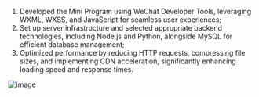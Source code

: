 1. Developed the Mini Program using WeChat Developer Tools, leveraging WXML, WXSS, and JavaScript for seamless user experiences;
2. Set up server infrastructure and selected appropriate backend technologies, including Node.js and Python, alongside MySQL for efficient database management;
3. Optimized performance by reducing HTTP requests, compressing file sizes, and implementing CDN acceleration, significantly enhancing loading speed and response times.


 
![image](https://github.com/user-attachments/assets/7eb8f5bb-9cb7-46ba-bb66-0d4460bd15bd)
